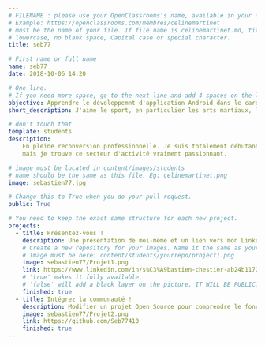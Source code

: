 ```yaml
---
# FILENAME : please use your OpenClassrooms's name, available in your url.
# Example: https://openclassrooms.com/membres/celinemartinet
# must be the name of your file. If file name is celinemartinet.md, title is celinemartinet.
# lowercase, no blank space, Capital case or special character.
title: seb77

# First name or full name
name: seb77
date: 2018-10-06 14:20

# One line.
# If you need more space, go to the next line and add 4 spaces on the left, as in 'description'.
objective: Apprendre le dévoleppemnt d'application Android dans le cardre d'une reconversion
short_description: J'aime le sport, en particulier les arts martiaux, la moto et l'informatique

# don't touch that
template: students
description:
    En pleine reconversion professionnelle. Je suis totalement débutant dans le secteur de l'informatique,
	mais je trouve ce secteur d'activité vraiment passionnant.

# image must be located in content/images/students
# name should be the same as this file. Eg: celinemartinet.png
image: sebastien77.jpg

# Change this to True when you do your pull request.
public: True

# You need to keep the exact same structure for each new project.
projects:
  - title: Présentez-vous !
    description: Une présentation de moi-même et un lien vers mon LinkedIn.
    # Create a new repository for your images. Name it the same as your nickname and profile picture.
    # Image must be here: content/students/yourrepo/project1.png
    image: sebastien77/Projet1.png
    link: https://www.linkedin.com/in/s%C3%A9bastien-chestier-ab24b1172/
    # 'true' makes it fully available.
    # 'false' will add a black layer on the picture. IT WILL BE PUBLIC!
    finished: true
  - title: Intégrez la communauté !
    description: Modifier un projet Open Source pour comprendre le fonctionnement de Git, de Github et des pull requests. 
    image: sebastien77/Projet2.png
    link: https://github.com/Seb77410
    finished: true
---
```

  

  
  
  
